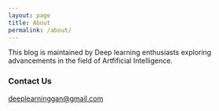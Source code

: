 ```yaml
---
layout: page
title: About
permalink: /about/
---
```


This blog is maintained by Deep learning enthusiasts exploring advancements in the field of Artfificial Intelligence.

### Contact Us

[deeplearninggan@gmail.com](deeplearninggan@gmail.com)
